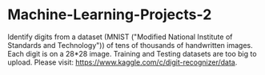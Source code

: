 # Machine-Learning-Projects-2
Identify digits from a dataset (MNIST ("Modified National Institute of Standards and Technology")) of tens of thousands of handwritten images.
Each digit is on a 28*28 image.
Training and Testing datasets are too big to upload. Please visit: https://www.kaggle.com/c/digit-recognizer/data.
